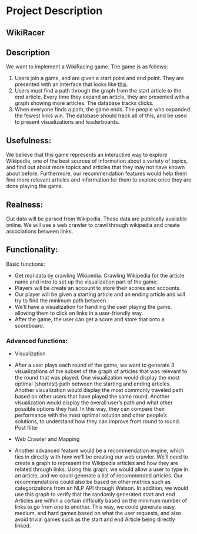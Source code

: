 # Project Description

## WikiRacer

## Description

We want to implement a WikiRacing game.  The game is as follows:
1. Users join a game, and are given a start point and end point.  They are presented with an interface that looks like [this](https://luke.deentaylor.com/wikipedia/).
2. Users must find a path through the graph from the start article to the end article.  Every time they expand an article, they are presented with a graph showing more articles.  The database tracks clicks.
3. When everyone finds a path, the game ends.  The people who expanded the fewest links win.
The database should track all of this, and be used to present visualizations and leaderboards.

## Usefulness:

We believe that this game represents an interactive way to explore Wikipedia, one of the best sources of information about a variety of topics, and find out about more topics and articles that they may not have known about before. Furthermore, our recommendation features would help them find more relevant articles and information for them to explore once they are done playing the game.

## Realness:

Out data will be parsed from Wikipedia. These data are publically available online. We will use a web crawler to crawl through wikipedia and create associations between links.

## Functionality:
Basic functions:

- Get real data by crawling Wikipedia. Crawling Wikipedia for the article name and intro to set up the visualization part of the game.
- Players will be create an account to store their scores and accounts.
- Our player will be given a starting article and an ending article and will try to find the minimum path between.
- We’ll have a visualization for handling the user playing the game, allowing them to click on links in a user-friendly way.
- After the game, the user can get a score and store that onto a scoreboard. 

### Advanced functions:
- Visualization

- After a user plays each round of the game, we want to generate 3 visualizations of the subset of the graph of articles that was relevant to the round that was played. One visualization would display the most optimal (shortest) path between the starting and ending articles. Another visualization would display the most commonly traveled path based on other users that have played the same round. Another visualization would display the overall user’s path and what other possible options they had. In this way, they can compare their performance with the most optimal solution and other people’s solutions, to understand how they can improve from round to round.
Post filter

- Web Crawler and Mapping

- Another advanced feature would be a recommendation engine, which ties in directly with how we’ll be creating our web crawler. We’ll need to create a graph to represent the Wikipedia articles and how they are related through links. Using this graph, we would allow a user to type in an article, and we could generate a list of recommended articles. Our recommendations could also be based on other metrics such as categorizations from an NLP API through Watson. In addition, we would use this graph to verify that the randomly generated start and end Articles are within a certain difficulty based on the minimum number of links to go from one to another. This way, we could generate easy, medium, and hard games based on what the user requests, and also avoid trivial games such as the start and end Article being directly linked.
